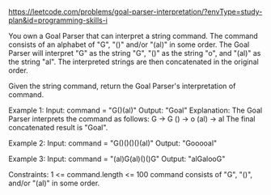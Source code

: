 https://leetcode.com/problems/goal-parser-interpretation/?envType=study-plan&id=programming-skills-i


You own a Goal Parser that can interpret a string command. The command consists of an alphabet of "G", "()" and/or "(al)" in some order. The Goal Parser will interpret "G" as the string "G", "()" as the string "o", and "(al)" as the string "al". The interpreted strings are then concatenated in the original order.

Given the string command, return the Goal Parser's interpretation of command.


Example 1:
Input: command = "G()(al)"
Output: "Goal"
Explanation: The Goal Parser interprets the command as follows:
G -> G
() -> o
(al) -> al
The final concatenated result is "Goal".

Example 2:
Input: command = "G()()()()(al)"
Output: "Gooooal"

Example 3:
Input: command = "(al)G(al)()()G"
Output: "alGalooG"
 
Constraints:
1 <= command.length <= 100
command consists of "G", "()", and/or "(al)" in some order.
